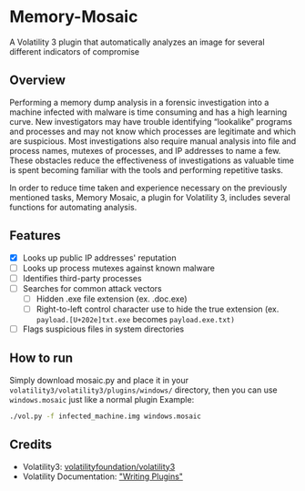 # Memory-Mosaic
A Volatility 3 plugin that automatically analyzes an image for several different indicators of compromise

## Overview
Performing a memory dump analysis in a forensic investigation into a machine infected with malware is time consuming and has a high learning curve. New investigators may have trouble identifying “lookalike” programs and processes and may not know which processes are legitimate and which are suspicious. Most investigations also require manual analysis into file and process names, mutexes of processes, and IP addresses to name a few. These obstacles reduce the effectiveness of investigations as valuable time is spent becoming familiar with the tools and performing repetitive tasks.

In order to reduce time taken and experience necessary on the previously mentioned tasks, Memory Mosaic, a plugin for Volatility 3, includes several functions for automating analysis. 

## Features

- [x] Looks up public IP addresses' reputation
- [ ] Looks up process mutexes against known malware
- [ ] Identifies third-party processes 
- [ ] Searches for common attack vectors
  - [ ] Hidden .exe file extension (ex. .doc.exe)
  - [ ] Right-to-left control character use to hide the true extension (ex. `payload.[U+202e]txt.exe` becomes `payload.‮(txt.exe‭`
- [ ] Flags suspicious files in system directories

## How to run
Simply download mosaic.py and place it in your `volatility3/volatility3/plugins/windows/` directory, then you can use `windows.mosaic` just like a normal plugin
Example:
```bash
./vol.py -f infected_machine.img windows.mosaic
```

## Credits

* Volatility3: [volatilityfoundation/volatility3](https://github.com/volatilityfoundation/volatility3)
* Volatility Documentation: ["Writing Plugins"](https://volatility3.readthedocs.io/en/latest/development.html)

